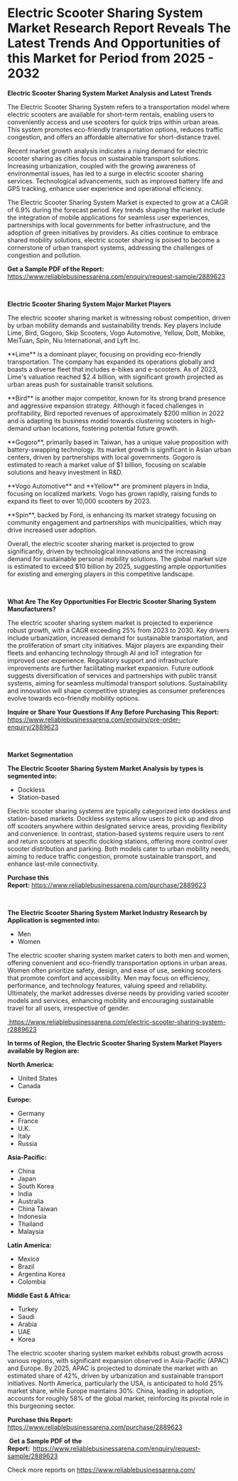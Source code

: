 <p><h1>Electric Scooter Sharing System Market Research Report Reveals The Latest Trends And Opportunities of this Market for Period from 2025 - 2032</h1></p><p><strong>Electric Scooter Sharing System Market Analysis and Latest Trends</strong></p>
<p><p>The Electric Scooter Sharing System refers to a transportation model where electric scooters are available for short-term rentals, enabling users to conveniently access and use scooters for quick trips within urban areas. This system promotes eco-friendly transportation options, reduces traffic congestion, and offers an affordable alternative for short-distance travel. </p><p>Recent market growth analysis indicates a rising demand for electric scooter sharing as cities focus on sustainable transport solutions. Increasing urbanization, coupled with the growing awareness of environmental issues, has led to a surge in electric scooter sharing services. Technological advancements, such as improved battery life and GPS tracking, enhance user experience and operational efficiency. </p><p>The Electric Scooter Sharing System Market is expected to grow at a CAGR of 6.9% during the forecast period. Key trends shaping the market include the integration of mobile applications for seamless user experiences, partnerships with local governments for better infrastructure, and the adoption of green initiatives by providers. As cities continue to embrace shared mobility solutions, electric scooter sharing is poised to become a cornerstone of urban transport systems, addressing the challenges of congestion and pollution.</p></p>
<p><strong>Get a Sample PDF of the Report:&nbsp;</strong> <a href="https://www.reliablebusinessarena.com/enquiry/request-sample/2889623?utm_campaign=3165&utm_medium=2&utm_source=Github&utm_content=ia&utm_term=14032025&utm_id=electric-scooter-sharing-system">https://www.reliablebusinessarena.com/enquiry/request-sample/2889623</a></p>
<p>&nbsp;</p>
<p><strong>Electric Scooter Sharing System Major Market Players</strong></p>
<p><p>The electric scooter sharing market is witnessing robust competition, driven by urban mobility demands and sustainability trends. Key players include Lime, Bird, Gogoro, Skip Scooters, Vogo Automotive, Yellow, Dott, Mobike, MeiTuan, Spin, Niu International, and Lyft Inc.</p><p>**Lime** is a dominant player, focusing on providing eco-friendly transportation. The company has expanded its operations globally and boasts a diverse fleet that includes e-bikes and e-scooters. As of 2023, Lime's valuation reached $2.4 billion, with significant growth projected as urban areas push for sustainable transit solutions.</p><p>**Bird** is another major competitor, known for its strong brand presence and aggressive expansion strategy. Although it faced challenges in profitability, Bird reported revenues of approximately $200 million in 2022 and is adapting its business model towards clustering scooters in high-demand urban locations, fostering potential future growth.</p><p>**Gogoro**, primarily based in Taiwan, has a unique value proposition with battery-swapping technology. Its market growth is significant in Asian urban centers, driven by partnerships with local governments. Gogoro is estimated to reach a market value of $1 billion, focusing on scalable solutions and heavy investment in R&D.</p><p>**Vogo Automotive** and **Yellow** are prominent players in India, focusing on localized markets. Vogo has grown rapidly, raising funds to expand its fleet to over 10,000 scooters by 2023. </p><p>**Spin**, backed by Ford, is enhancing its market strategy focusing on community engagement and partnerships with municipalities, which may drive increased user adoption.</p><p>Overall, the electric scooter sharing market is projected to grow significantly, driven by technological innovations and the increasing demand for sustainable personal mobility solutions. The global market size is estimated to exceed $10 billion by 2025, suggesting ample opportunities for existing and emerging players in this competitive landscape.</p></p>
<p>&nbsp;</p>
<p><strong>What Are The Key Opportunities For Electric Scooter Sharing System Manufacturers?</strong></p>
<p><p>The electric scooter sharing system market is projected to experience robust growth, with a CAGR exceeding 25% from 2023 to 2030. Key drivers include urbanization, increased demand for sustainable transportation, and the proliferation of smart city initiatives. Major players are expanding their fleets and enhancing technology through AI and IoT integration for improved user experience. Regulatory support and infrastructure improvements are further facilitating market expansion. Future outlook suggests diversification of services and partnerships with public transit systems, aiming for seamless multimodal transport solutions. Sustainability and innovation will shape competitive strategies as consumer preferences evolve towards eco-friendly mobility options.</p></p>
<p><strong>Inquire or Share Your Questions If Any Before Purchasing This Report:</strong> <a href="https://www.reliablebusinessarena.com/enquiry/pre-order-enquiry/2889623?utm_campaign=3165&utm_medium=2&utm_source=Github&utm_content=ia&utm_term=14032025&utm_id=electric-scooter-sharing-system">https://www.reliablebusinessarena.com/enquiry/pre-order-enquiry/2889623</a></p>
<p>&nbsp;</p>
<p><strong>Market Segmentation</strong></p>
<p><strong>The Electric Scooter Sharing System Market Analysis by types is segmented into:</strong></p>
<p><ul><li>Dockless</li><li>Station-based</li></ul></p>
<p><p>Electric scooter sharing systems are typically categorized into dockless and station-based markets. Dockless systems allow users to pick up and drop off scooters anywhere within designated service areas, providing flexibility and convenience. In contrast, station-based systems require users to rent and return scooters at specific docking stations, offering more control over scooter distribution and parking. Both models cater to urban mobility needs, aiming to reduce traffic congestion, promote sustainable transport, and enhance last-mile connectivity.</p></p>
<p><strong>Purchase this Report:&nbsp;</strong><a href="https://www.reliablebusinessarena.com/purchase/2889623?utm_campaign=3165&utm_medium=2&utm_source=Github&utm_content=ia&utm_term=14032025&utm_id=electric-scooter-sharing-system">https://www.reliablebusinessarena.com/purchase/2889623</a></p>
<p>&nbsp;</p>
<p><strong>The Electric Scooter Sharing System Market Industry Research by Application is segmented into:</strong></p>
<p><ul><li>Men</li><li>Women</li></ul></p>
<p><p>The electric scooter sharing system market caters to both men and women, offering convenient and eco-friendly transportation options in urban areas. Women often prioritize safety, design, and ease of use, seeking scooters that promote comfort and accessibility. Men may focus on efficiency, performance, and technology features, valuing speed and reliability. Ultimately, the market addresses diverse needs by providing varied scooter models and services, enhancing mobility and encouraging sustainable travel for all users, irrespective of gender.</p></p>
<p><a href="https://www.reliablebusinessarena.com/electric-scooter-sharing-system-r2889623?utm_campaign=3165&utm_medium=2&utm_source=Github&utm_content=ia&utm_term=14032025&utm_id=electric-scooter-sharing-system">&nbsp;https://www.reliablebusinessarena.com/electric-scooter-sharing-system-r2889623</a></p>
<p><strong>In terms of Region, the Electric Scooter Sharing System Market Players available by Region are:</strong></p>
<p>
    <p> <strong> North America: </strong>
        <ul>
            <li>United States</li>
            <li>Canada</li>
        </ul>
        </p> 
    <p> <strong> Europe: </strong>
        <ul>
            <li>Germany</li>
            <li>France</li>
            <li>U.K.</li>
            <li>Italy</li>
            <li>Russia</li>
        </ul>
        </p> 
    <p> <strong> Asia-Pacific: </strong>
        <ul>
            <li>China</li>
            <li>Japan</li>
            <li>South Korea</li>
            <li>India</li>
            <li>Australia</li>
            <li>China Taiwan</li>
            <li>Indonesia</li>
            <li>Thailand</li>
            <li>Malaysia</li>
        </ul>
        </p> 
    <p> <strong> Latin America: </strong>
        <ul>
            <li>Mexico</li>
            <li>Brazil</li>
            <li>Argentina Korea</li>
            <li>Colombia</li>
        </ul>
        </p> 
    <p> <strong> Middle East & Africa: </strong>
        <ul>
            <li>Turkey</li>
            <li>Saudi</li>
            <li>Arabia</li>
            <li>UAE</li>
            <li>Korea</li>
        </ul>
    </p>
    </p>
<p><p>The electric scooter sharing system market exhibits robust growth across various regions, with significant expansion observed in Asia-Pacific (APAC) and Europe. By 2025, APAC is projected to dominate the market with an estimated share of 42%, driven by urbanization and sustainable transport initiatives. North America, particularly the USA, is anticipated to hold 25% market share, while Europe maintains 30%. China, leading in adoption, accounts for roughly 58% of the global market, reinforcing its pivotal role in this burgeoning sector.</p></p>
<p><strong>Purchase this Report: </strong><a href="https://www.reliablebusinessarena.com/purchase/2889623?utm_campaign=3165&utm_medium=2&utm_source=Github&utm_content=ia&utm_term=14032025&utm_id=electric-scooter-sharing-system">https://www.reliablebusinessarena.com/purchase/2889623</a></p>
<p>&nbsp;<strong>Get a Sample PDF of the Report:&nbsp;&nbsp;</strong><a href="https://www.reliablebusinessarena.com/enquiry/request-sample/2889623?utm_campaign=3165&utm_medium=2&utm_source=Github&utm_content=ia&utm_term=14032025&utm_id=electric-scooter-sharing-system">https://www.reliablebusinessarena.com/enquiry/request-sample/2889623</a></p>
<p><strong></strong></p>
<p>Check more reports on <a href="https://www.reliablebusinessarena.com/?utm_campaign=3165&utm_medium=2&utm_source=Github&utm_content=ia&utm_term=14032025&utm_id=electric-scooter-sharing-system">https://www.reliablebusinessarena.com/</a></p>